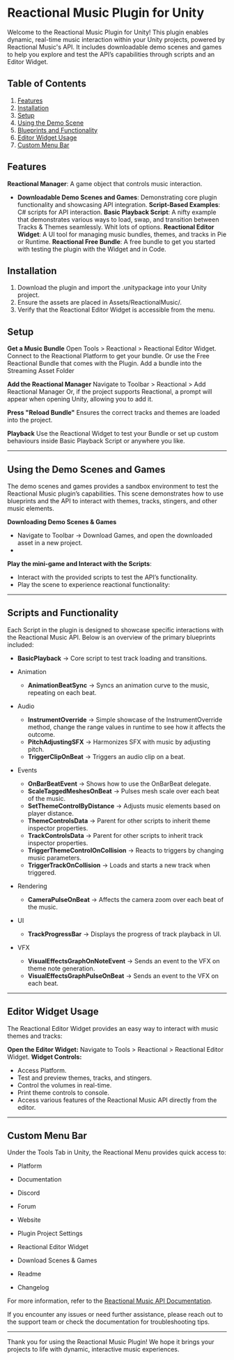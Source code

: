 # Reactional Music Plugin for Unity

Welcome to the Reactional Music Plugin for Unity! This plugin enables dynamic, real-time music interaction within your Unity projects, powered by Reactional Music's API.
It includes downloadable demo scenes and games to help you explore and test the API’s capabilities through scripts and an Editor Widget.

## Table of Contents
1. [Features](#features)
2. [Installation](#installation)
3. [Setup](#setup)
4. [Using the Demo Scene](#using-the-demo-scene)
5. [Blueprints and Functionality](#blueprints-and-functionality)
6. [Editor Widget Usage](#editor-widget-usage)
7. [Custom Menu Bar](#custom-menu-bar)

## Features
**Reactional Manager**: A game object that controls music interaction.
- **Downloadable Demo Scenes and Games**: Demonstrating core plugin functionality and showcasing API integration.
**Script-Based Examples**: C# scripts for API interaction.
**Basic Playback Script**: A nifty example that demonstrates various ways to load, swap, and transition between Tracks & Themes seamlessly. Whit lots of options.
**Reactional Editor Widget**: A UI tool for managing music bundles, themes, and tracks in Pie or Runtime.
**Reactional Free Bundle**: A free bundle to get you started with testing the plugin with the Widget and in Code. 


## Installation
1. Download the plugin and import the .unitypackage into your Unity project.
2. Ensure the assets are placed in Assets/ReactionalMusic/.
3. Verify that the Reactional Editor Widget is accessible from the menu.

## Setup
**Get a Music Bundle**
Open Tools > Reactional > Reactional Editor Widget.
Connect to the Reactional Platform to get your bundle. Or use the Free Reactional Bundle that comes with the Plugin.
Add a bundle into the Streaming Asset Folder

**Add the Reactional Manager**
Navigate to Toolbar > Reactional > Add Reactional Manager
Or, if the project supports Reactional, a prompt will appear when opening Unity, allowing you to add it.

**Press "Reload Bundle"**
Ensures the correct tracks and themes are loaded into the project.

**Playback**
Use the Reactional Widget to test your Bundle or set up custom behaviours inside Basic Playback Script or anywhere you like.

---

## Using the Demo Scenes and Games
The demo scenes and games provides a sandbox environment to test the Reactional Music plugin’s capabilities. This scene demonstrates how to use blueprints and the API to interact with themes, tracks, stingers, and other music elements.

**Downloading Demo Scenes & Games**
   - Navigate to Toolbar → Download Games, and open the downloaded asset in a new project.
   - 
**Play the mini-game and Interact with the Scripts**:
   - Interact with the provided scripts to test the API’s functionality.
   - Play the scene to experience reactional functionality:

---

## Scripts and Functionality
Each Script in the plugin is designed to showcase specific interactions with the Reactional Music API. Below is an overview of the primary blueprints included:

- **BasicPlayback** → Core script to test track loading and transitions.

- Animation
  - **AnimationBeatSync** → Syncs an animation curve to the music, repeating on each beat.

- Audio
  - **InstrumentOverride** → Simple showcase of the InstrumentOverride method, change the range values in runtime to see how it affects the outcome.
  - **PitchAdjustingSFX** → Harmonizes SFX with music by adjusting pitch.
  - **TriggerClipOnBeat** → Triggers an audio clip on a beat.

- Events
  - **OnBarBeatEvent** → Shows how to use the OnBarBeat delegate.
  - **ScaleTaggedMeshesOnBeat** → Pulses mesh scale over each beat of the music.
  - **SetThemeControlByDistance** → Adjusts music elements based on player distance.
  - **ThemeControlsData** → Parent for other scripts to inherit theme inspector properties.
  - **TrackControlsData** → Parent for other scripts to inherit track inspector properties.
  - **TriggerThemeControlOnCollision** → Reacts to triggers by changing music parameters.
  - **TriggerTrackOnCollision** → Loads and starts a new track when triggered.

- Rendering
  - **CameraPulseOnBeat** → Affects the camera zoom over each beat of the music.

- UI
  - **TrackProgressBar** → Displays the progress of track playback in UI.

- VFX
  - **VisualEffectsGraphOnNoteEvent** → Sends an event to the VFX on theme note generation.
  - **VisualEffectsGraphPulseOnBeat** → Sends an event to the VFX on each beat.

---

## Editor Widget Usage
The Reactional Editor Widget provides an easy way to interact with music themes and tracks:

**Open the Editor Widget:** Navigate to Tools > Reactional > Reactional Editor Widget.
**Widget Controls:**
 - Access Platform.
 - Test and preview themes, tracks, and stingers.
 - Control the volumes in real-time.
 - Print theme controls to console.
 - Access various features of the Reactional Music API directly from the editor.

---

## Custom Menu Bar
Under the Tools Tab in Unity, the Reactional Menu provides quick access to:

- Platform
- Documentation
- Discord
- Forum
- Website

- Plugin Project Settings
- Reactional Editor Widget
- Download Scenes & Games

- Readme
- Changelog

For more information, refer to the [Reactional Music API Documentation](https://docs.reactionalmusic.com/Unity/Unity%20API).

If you encounter any issues or need further assistance, please reach out to the support team or check the documentation for troubleshooting tips.

---

Thank you for using the Reactional Music Plugin! We hope it brings your projects to life with dynamic, interactive music experiences.
